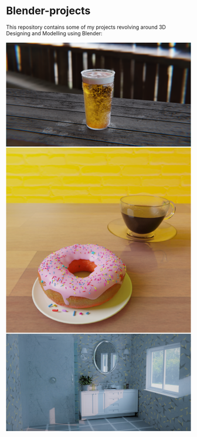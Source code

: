 # Blender-projects
This repository contains some of my projects revolving around 3D Designing and Modelling using Blender:
<br>
<br>
![This is an image of the beer](https://github.com/sreesh2411/Blender-projects/blob/main/Beer.png)
![This is an image of the donut](https://github.com/sreesh2411/Blender-projects/blob/main/Donut.png)
![This is an image of the interior](https://github.com/sreesh2411/Blender-projects/blob/main/Interior.png)
